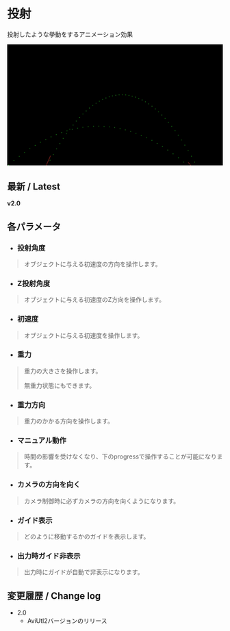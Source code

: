 # 投射

投射したような挙動をするアニメーション効果

![sample](tousha.gif)

## 最新 / Latest

**v2.0**

## 各パラメータ


* ### 投射角度
> オブジェクトに与える初速度の方向を操作します。

* ### Z投射角度
> オブジェクトに与える初速度のZ方向を操作します。

* ### 初速度
> オブジェクトに与える初速度を操作します。

* ### 重力
> 重力の大きさを操作します。
>
> 無重力状態にもできます。

* ### 重力方向
> 重力のかかる方向を操作します。

* ### マニュアル動作
> 時間の影響を受けなくなり、下のprogressで操作することが可能になります。

* ### カメラの方向を向く
> カメラ制御時に必ずカメラの方向を向くようになります。

* ### ガイド表示
> どのように移動するかのガイドを表示します。

* ### 出力時ガイド非表示
> 出力時にガイドが自動で非表示になります。



## 変更履歴 / Change log

- 2.0
    - AviUtl2バージョンのリリース